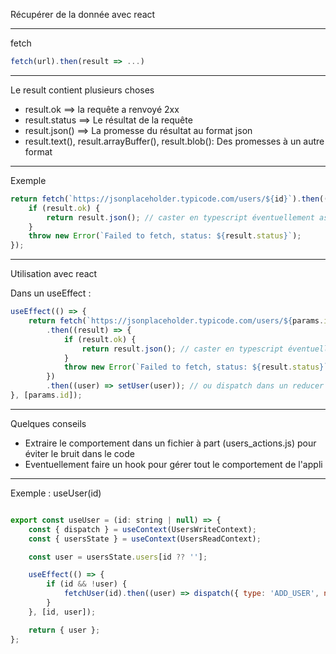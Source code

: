 Récupérer de la donnée avec react

---

fetch

```javascript
fetch(url).then(result => ...)
```

---

Le result contient plusieurs choses

-   result.ok ==> la requête a renvoyé 2xx
-   result.status ==> Le résultat de la requête
-   result.json() ==> La promesse du résultat au format json
-   result.text(), result.arrayBuffer(), result.blob(): Des promesses à un autre format

---

Exemple

```javascript
return fetch(`https://jsonplaceholder.typicode.com/users/${id}`).then((result) => {
    if (result.ok) {
        return result.json(); // caster en typescript éventuellement as Promise<VotreType>
    }
    throw new Error(`Failed to fetch, status: ${result.status}`);
});
```

---

Utilisation avec react

Dans un useEffect :

```javascript
useEffect(() => {
    return fetch(`https://jsonplaceholder.typicode.com/users/${params.id}`)
        .then((result) => {
            if (result.ok) {
                return result.json(); // caster en typescript éventuellement as Promise<VotreType>
            }
            throw new Error(`Failed to fetch, status: ${result.status}`);
        })
        .then((user) => setUser(user)); // ou dispatch dans un reducer par ex
}, [params.id]);
```

---

Quelques conseils 

* Extraire le comportement dans un fichier à part (users_actions.js) pour éviter le bruit dans le code
* Eventuellement faire un hook pour gérer tout le comportement de l'appli 

---

Exemple : useUser(id)

```javascript

export const useUser = (id: string | null) => {
    const { dispatch } = useContext(UsersWriteContext);
    const { usersState } = useContext(UsersReadContext);

    const user = usersState.users[id ?? ''];

    useEffect(() => {
        if (id && !user) {
            fetchUser(id).then((user) => dispatch({ type: 'ADD_USER', newUser: user }));
        }
    }, [id, user]);

    return { user };
};
```


